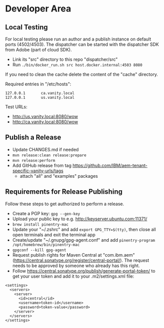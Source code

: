 # Developer Area

## Local Testing

For local testing please run an author and a publish instance on default ports (4502/4503).
The dispatcher can be started with the dispatcher SDK from Adobe (part of cloud SDK).

* Link its "src" directory to this repo "dispatcher/src"
* Run `./bin/docker_run.sh src host.docker.internal:4503 8080`

If you need to clean the cache delete the content of the "cache" directory.

Required entries in "/etc/hosts":

```
127.0.0.1       ca.vanity.local
127.0.0.1       us.vanity.local
```

Test URLs:

* http://us.vanity.local:8080/wow
* http://ca.vanity.local:8080/wow

## Publish a Release

* Update CHANGES.md if needed
* `mvn release:clean release:prepare`
* `mvn release:perform`
* Add GitHub release from tag https://github.com/IBM/aem-tenant-specific-vanity-urls/tags
  * attach "all" and "examples" packages

## Requirements for Release Publishing

Follow these steps to get authorized to perform a release.

* Create a PGP key: `gpg --gen-key`
* Upload your public key to e.g. http://keyserver.ubuntu.com:11371/
* `brew install pinentry-mac`
* Update your "~/.zshrc" and add `export GPG_TTY=$(tty)`, then close all open terminals and exit the terminal app
* Create/update "~/.gnupg/gpg-agent.conf" and add `pinentry-program /opt/homebrew/bin/pinentry-mac`
* `gpgconf --kill gpg-agent`
* Request publish rights for Maven Central at "com.ibm.aem" (https://central.sonatype.org/register/central-portal/).
  The request needs to be approved by someone who already has this right.
* Follow https://central.sonatype.org/publish/generate-portal-token/ to get your user token and add it to your .m2/settings.xml file:

```
<settings>
  <servers>
    <server>
      <id>central</id>
      <username>token-id</username>
      <password>token-value</password>
    </server>
  </servers>
</settings>
```
